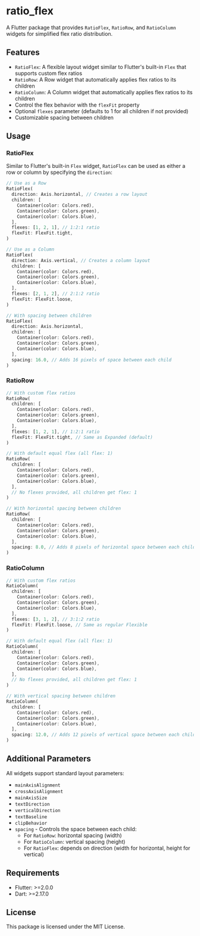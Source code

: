 # ratio_flex

A Flutter package that provides `RatioFlex`, `RatioRow`, and `RatioColumn` widgets for simplified flex ratio distribution.

## Features

- `RatioFlex`: A flexible layout widget similar to Flutter's built-in `Flex` that supports custom flex ratios
- `RatioRow`: A Row widget that automatically applies flex ratios to its children
- `RatioColumn`: A Column widget that automatically applies flex ratios to its children
- Control the flex behavior with the `flexFit` property
- Optional `flexes` parameter (defaults to 1 for all children if not provided)
- Customizable spacing between children

## Usage

### RatioFlex

Similar to Flutter's built-in `Flex` widget, `RatioFlex` can be used as either a row or column by specifying the `direction`:

```dart
// Use as a Row
RatioFlex(
  direction: Axis.horizontal, // Creates a row layout
  children: [
    Container(color: Colors.red),
    Container(color: Colors.green),
    Container(color: Colors.blue),
  ],
  flexes: [1, 2, 1], // 1:2:1 ratio
  flexFit: FlexFit.tight,
)

// Use as a Column
RatioFlex(
  direction: Axis.vertical, // Creates a column layout
  children: [
    Container(color: Colors.red),
    Container(color: Colors.green),
    Container(color: Colors.blue),
  ],
  flexes: [2, 1, 2], // 2:1:2 ratio
  flexFit: FlexFit.loose,
)

// With spacing between children
RatioFlex(
  direction: Axis.horizontal,
  children: [
    Container(color: Colors.red),
    Container(color: Colors.green),
    Container(color: Colors.blue),
  ],
  spacing: 16.0, // Adds 16 pixels of space between each child
)
```

### RatioRow

```dart
// With custom flex ratios
RatioRow(
  children: [
    Container(color: Colors.red),
    Container(color: Colors.green),
    Container(color: Colors.blue),
  ],
  flexes: [1, 2, 1], // 1:2:1 ratio
  flexFit: FlexFit.tight, // Same as Expanded (default)
)

// With default equal flex (all flex: 1)
RatioRow(
  children: [
    Container(color: Colors.red),
    Container(color: Colors.green),
    Container(color: Colors.blue),
  ],
  // No flexes provided, all children get flex: 1
)

// With horizontal spacing between children
RatioRow(
  children: [
    Container(color: Colors.red),
    Container(color: Colors.green),
    Container(color: Colors.blue),
  ],
  spacing: 8.0, // Adds 8 pixels of horizontal space between each child
)
```

### RatioColumn

```dart
// With custom flex ratios
RatioColumn(
  children: [
    Container(color: Colors.red),
    Container(color: Colors.green),
    Container(color: Colors.blue),
  ],
  flexes: [3, 1, 2], // 3:1:2 ratio
  flexFit: FlexFit.loose, // Same as regular Flexible
)

// With default equal flex (all flex: 1)
RatioColumn(
  children: [
    Container(color: Colors.red),
    Container(color: Colors.green),
    Container(color: Colors.blue),
  ],
  // No flexes provided, all children get flex: 1
)

// With vertical spacing between children
RatioColumn(
  children: [
    Container(color: Colors.red),
    Container(color: Colors.green),
    Container(color: Colors.blue),
  ],
  spacing: 12.0, // Adds 12 pixels of vertical space between each child
)
```

## Additional Parameters

All widgets support standard layout parameters:

- `mainAxisAlignment`
- `crossAxisAlignment`
- `mainAxisSize`
- `textDirection`
- `verticalDirection`
- `textBaseline`
- `clipBehavior`
- `spacing` - Controls the space between each child:
  - For `RatioRow`: horizontal spacing (width)
  - For `RatioColumn`: vertical spacing (height)
  - For `RatioFlex`: depends on direction (width for horizontal, height for vertical)

## Requirements

- Flutter: >=2.0.0
- Dart: >=2.17.0

## License

This package is licensed under the MIT License.